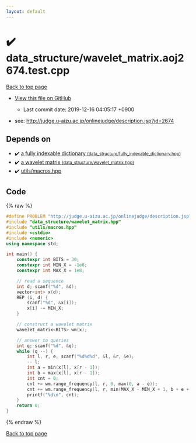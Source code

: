 ```yaml
---
layout: default
---
```


<!-- mathjax config similar to math.stackexchange -->
<script type="text/javascript" async
  src="https://cdnjs.cloudflare.com/ajax/libs/mathjax/2.7.5/MathJax.js?config=TeX-MML-AM_CHTML">
</script>
<script type="text/x-mathjax-config">
  MathJax.Hub.Config({
    TeX: { equationNumbers: { autoNumber: "AMS" }},
    tex2jax: {
      inlineMath: [ ['$','$'] ],
      processEscapes: true
    },
    "HTML-CSS": { matchFontHeight: false },
    displayAlign: "left",
    displayIndent: "2em"
  });
</script>

<script type="text/javascript" src="https://cdnjs.cloudflare.com/ajax/libs/jquery/3.4.1/jquery.min.js"></script>
<script src="https://cdn.jsdelivr.net/npm/jquery-balloon-js@1.1.2/jquery.balloon.min.js" integrity="sha256-ZEYs9VrgAeNuPvs15E39OsyOJaIkXEEt10fzxJ20+2I=" crossorigin="anonymous"></script>
<script type="text/javascript" src="../../assets/js/copy-button.js"></script>
<link rel="stylesheet" href="../../assets/css/copy-button.css" />


# :heavy_check_mark: data_structure/wavelet_matrix.aoj2674.test.cpp

<a href="../../index.html">Back to top page</a>

* <a href="{{ site.github.repository_url }}/blob/master/data_structure/wavelet_matrix.aoj2674.test.cpp">View this file on GitHub</a>
    - Last commit date: 2019-12-16 04:05:17 +0900


* see: <a href="http://judge.u-aizu.ac.jp/onlinejudge/description.jsp?id=2674">http://judge.u-aizu.ac.jp/onlinejudge/description.jsp?id=2674</a>


## Depends on

* :heavy_check_mark: <a href="../../library/data_structure/fully_indexable_dictionary.hpp.html">a fully indexable dictionary <small>(data_structure/fully_indexable_dictionary.hpp)</small></a>
* :heavy_check_mark: <a href="../../library/data_structure/wavelet_matrix.hpp.html">a wavelet matrix <small>(data_structure/wavelet_matrix.hpp)</small></a>
* :heavy_check_mark: <a href="../../library/utils/macros.hpp.html">utils/macros.hpp</a>


## Code

{% raw %}
```cpp
#define PROBLEM "http://judge.u-aizu.ac.jp/onlinejudge/description.jsp?id=2674"
#include "data_structure/wavelet_matrix.hpp"
#include "utils/macros.hpp"
#include <cstdio>
#include <numeric>
using namespace std;

int main() {
    constexpr int BITS = 30;
    constexpr int MIN_X = -1e8;
    constexpr int MAX_X = 1e8;

    // read a sequence
    int d; scanf("%d", &d);
    vector<int> x(d);
    REP (i, d) {
        scanf("%d", &x[i]);
        x[i] -= MIN_X;
    }

    // construct a wavelet matrix
    wavelet_matrix<BITS> wm(x);

    // answer to queries
    int q; scanf("%d", &q);
    while (q --) {
        int l, r, e; scanf("%d%d%d", &l, &r, &e);
        -- l;
        int a = min(x[l], x[r - 1]);
        int b = max(x[l], x[r - 1]);
        int cnt = 0;
        cnt += wm.range_frequency(l, r, 0, max(0, a - e));
        cnt += wm.range_frequency(l, r, min(MAX_X - MIN_X + 1, b + e + 1), MAX_X - MIN_X + 1);
        printf("%d\n", cnt);
    }
    return 0;
}

```
{% endraw %}

<a href="../../index.html">Back to top page</a>

